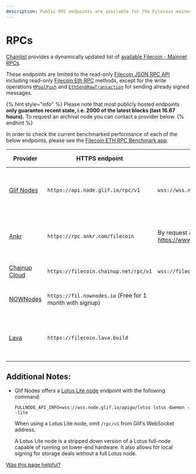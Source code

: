 ```yaml
---
description: Public RPC endpoints are available for the Filecoin mainnet.
---
```


# RPCs

[Chainlist](https://chainlist.org/?search=filecoin\&testnets=true) provides a dynamically updated list of [available Filecoin - Mainnet RPCs](https://chainlist.org/?search=filecoin\&testnets=false).

These endpoints are limited to the read-only [Filecoin JSON RPC API](../../reference/json-rpc/) including read-only [Filecoin Eth RPC](../../reference/json-rpc/eth.md) methods, except for the write operations [`MPoolPush`](../../reference/json-rpc/mpool.md#mpoolpush) and [`EthSendRawTransaction`](../../reference/json-rpc/eth.md#ethsendrawtransaction) for sending already signed messages.

{% hint style="info" %}
Please note that most publicly hosted endpoints **only guarantee recent state, i.e. 2000 of the latest blocks (last 16.67 hours).** To request an archival node you can contact a provider below.
{% endhint %}

In order to check the current benchmarked performance of each of the below endpoints, please see the [Filecoin ETH RPC Benchmark app](https://benchmark-rpc.vercel.app/).

| Provider                                    | HTTPS endpoint                                           | WSS endpoint                                     | Docs                                                                                               | API Support                                               |
| ------------------------------------------- | -------------------------------------------------------- | ------------------------------------------------ | -------------------------------------------------------------------------------------------------- | --------------------------------------------------------- |
| [Glif Nodes](https://api.node.glif.io/)     | `https://api.node.glif.io/rpc/v1`                        | `wss://wss.node.glif.io/apigw/lotus/rpc/v1`      | [Glif Nodes - Docs](https://api.node.glif.io/)                                                     | All Filecoin and Eth JSON RPC methods including MPoolPush |
| [Ankr](https://ankr.com/)                   | `https://rpc.ankr.com/filecoin`                          | By request at: https://www.ankr.com/rpc/filecoin | [Ankr Docs - Filecoin](https://www.ankr.com/docs/rpc-service/chains/chains-list/#filecoin)         | All Filecoin and Eth JSON RPC methods including MPoolPush |
| [Chainup Cloud](https://cloud.chainup.com/) | `https://filecoin.chainup.net/rpc/v1`                    | `wss://filecoin.chainup.net/rpc/v1`              | [Chainup Cloud Docs - Filecoin](https://docs.chainupcloud.com/blockchain-api/filecoin/public-apis) |                                                           |
| [NOWNodes](https://nownodes.io/)            | `https://fil.nownodes.io` (Free for 1 month with signup) |                                                  | Contact NOWNodes for documentation                        |                                                           |
| [Lava](https://www.lavanet.xyz/)            | `https://filecoin.lava.build`                            |                                                  | [Lava - Docs](https://docs.lavanet.xyz/iprpc#filecoin)                        | All Filecoin and Eth JSON RPC methods including MPoolPush                  |


## Additional Notes:

*   Glif Nodes offers a [Lotus Lite node](https://docs.filecoin.io/nodes/lite-nodes/spin-up-a-lite-node) endpoint with the following command:

    ```shell
    FULLNODE_API_INFO=wss://wss.node.glif.io/apigw/lotus lotus daemon --lite
    ```

    When using a Lotus Lite node, omit `/rpc/v1` from Glif’s WebSocket address.

    A Lotus Lite node is a stripped down version of a Lotus full-node capable of running on lower-end hardware. It also allows for local signing for storage deals without a full Lotus node.



[Was this page helpful?](https://docs.filecoin.io/networks/mainnet/rpcs)
